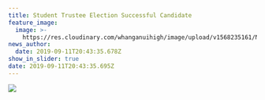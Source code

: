 ```yaml
---
title: Student Trustee Election Successful Candidate
feature_image:
  image: >-
    https://res.cloudinary.com/whanganuihigh/image/upload/v1568235161/News/Student_trustee_elections.png
news_author:
  date: 2019-09-11T20:43:35.678Z
show_in_slider: true
date: 2019-09-11T20:43:35.695Z
---
```

![](https://res.cloudinary.com/whanganuihigh/image/upload/v1568234733/News/Successful_Candidate_Poster.2019.jpg)
